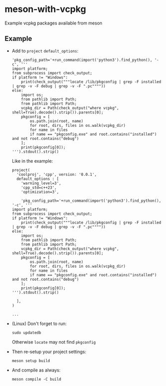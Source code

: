 # meson-with-vcpkg
Example vcpkg packages available from meson

## Example
- Add to `project` `default_options`:
  ```
  'pkg_config_path='+run_command(import('python3').find_python(), '-c', '''
  import platform;
  from subprocess import check_output;
  if platform != "Windows":
      print(check_output("""locate /lib/pkgconfig | grep -F installed | grep -v -F debug | grep -v -F ".pc""""))
  else:
      import os;
      from pathlib import Path;
      from pathlib import Path;
      vcpkg_dir = Path(check_output("where vcpkg", shell=True).decode().strip()).parents[0];
      pkgconfig = [
          os.path.join(root, name)
          for root, dirs, files in os.walk(vcpkg_dir)
          for name in files
          if name == "pkgconfig.exe" and root.contains("installed") and not root.contains("debug")
      ];
      print(pkgconfig[0]);
  ''').stdout().strip()
  ```
  Like in the example:
  ```
  project(
    'coolproj', 'cpp', version: '0.0.1', 
    default_options : [
      'warning_level=3', 
      'cpp_std=c++23', 
      'optimization=3',
  
      'pkg_config_path='+run_command(import('python3').find_python(), '-c', '''
  import platform;
  from subprocess import check_output;
  if platform != "Windows":
      print(check_output("""locate /lib/pkgconfig | grep -F installed | grep -v -F debug | grep -v -F ".pc""""))
  else:
      import os;
      from pathlib import Path;
      from pathlib import Path;
      vcpkg_dir = Path(check_output("where vcpkg", shell=True).decode().strip()).parents[0];
      pkgconfig = [
          os.path.join(root, name)
          for root, dirs, files in os.walk(vcpkg_dir)
          for name in files
          if name == "pkgconfig.exe" and root.contains("installed") and not root.contains("debug")
      ];
      print(pkgconfig[0]);
  ''').stdout().strip()
  
    ],
  )
  
  ...
  ```
- (Linux) Don't forget to run:
  
  ```
  sudo updatedb
   ```
  Otherwise `locate` may not find `pkgconfig`
- Then re-setup your project settings:
  
  ```
  meson setup build
  ```
- And compile as always:
  
  ```
  meson compile -C build
  ```
